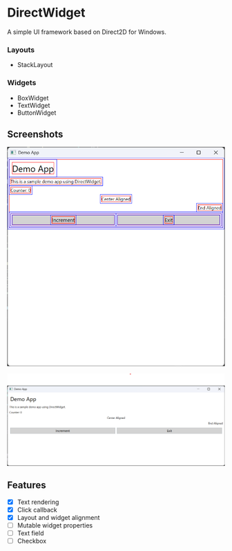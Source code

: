 # DirectWidget

A simple UI framework based on Direct2D for Windows.

### Layouts

* StackLayout

### Widgets

* BoxWidget
* TextWidget
* ButtonWidget

## Screenshots

![](Assets/screenshot-1.png)

![](Assets/screenshot-2.png)

## Features

* [x] Text rendering
* [x] Click callback
* [x] Layout and widget alignment
* [ ] Mutable widget properties
* [ ] Text field
* [ ] Checkbox
